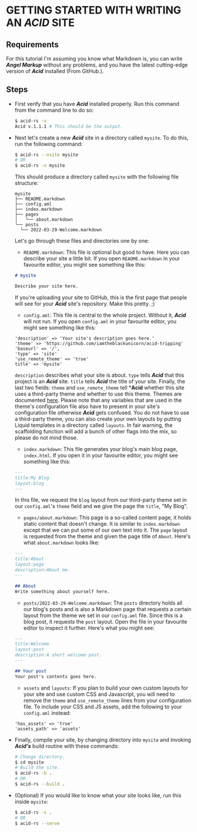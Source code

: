 # GETTING STARTED WITH WRITING AN ***ACID*** SITE

## Requirements

For this tutorial I'm assuming you know what Markdown is, you can write ***Angel Markup*** without any problems, and you have the latest cutting-edge version of ***Acid*** installed (From GitHub.).

## Steps

- First verify that you have ***Acid*** installed properly. Run this command from the command line to do so:

  ```bash
  $ acid-rs -v
  Acid v.1.1.1 # This should be the output.
  ```

- Next let's create a new ***Acid*** site in a directory called `mysite`. To do this, run the following command:

  ```bash
  $ acid-rs --nsite mysite
  # OR
  $ acid-rs -n mysite
  ```

  This should produce a directory called `mysite` with the following file structure:

  ```text
  mysite
  ├── README.markdown
  ├── config.aml
  ├── index.markdown
  ├── pages
  │   └── about.markdown
  └── posts
    └── 2022-03-29-Welcome.markdown
  ```
  Let's go through these files and directories one by one:

  - `README.markdown`: This file is optional but good to have. Here you can describe your site a little bit.
  If you open `README.markdown` in your favourite editor, you might see something like this:
  ```markdown
  # mysite

  Describe your site here.
  ```
  If you're uploading your site to GitHub, this is the first page that people will see for your ***Acid*** site's repository. Make this pretty. ;)
  - `config.aml`: This file is central to the whole project. Without it, ***Acid*** will not run.
  If you open `config.aml` in your favourite editor, you might see something like this:
  ```text
  'description' => 'Your site's description goes here.'
  'theme' => 'https://github.com/iamtheblackunicorn/acid-tripping'
  'baseurl' => '/',
  'type' => 'site'
  'use_remote_theme' => 'true'
  title' => 'mysite'
  ```
  `description` describes what your site is about. `type` tells ***Acid*** that this project is an ***Acid*** site. `title` tells ***Acid*** the title of your site. Finally, the last two fields: `theme` and `use_remote_theme` tell ***Acid** whether this site uses a third-party theme and whether to use this theme. Themes are documented [here](THEMING.markdown). Please note that any variables that are used in the theme's configuration file also have to present in your site's configuration file otherwise ***Acid*** gets confused. You do not have to use a third-party theme, you can also create your own layouts by putting Liquid templates in a directory called `layouts`. In fair warning, the scaffolding function will add a bunch of other flags into the mix, so please do not mind those.
  - `index.markdown`: This file generates your blog's main blog page, `index.html`.
  If you open it in your favourite editor, you might see something like this:
  ```markdown
  ---
  title:My Blog
  layout:blog
  ---
  ```
  In this file, we request the `blog` layout from our third-party theme set in our `config.aml`'s `theme` field and we give the page the `title`, "My Blog".
  - `pages/about.markdown`:
  This page is a so-called content page, it holds static content that doesn't change. It is similar to `index.markdown` except that we can put some of our own text into it. The `page` layout is requested from the theme and given the page title of `About`. Here's what `about.markdown` looks like:
  ```markdown
  ---
  title:About
  layout:page
  description:About me.
  ---

  ## About
  Write something about yourself here.
  ```
  - `posts/2022-03-29-Welcome.markdown`:
  The `posts` directory holds all our blog's posts and is also a Markdown page that requests a certain layout from the theme we set in our `config.aml` file. Since this is a blog post, it requests the `post` layout. Open the file in your favourite editor to inspect it further. Here's what you might see:
  ```markdown
  ---
  title:Welcome
  layout:post
  description:A short welcome post.
  ---

  ## Your post
  Your post's contents goes here.
  ```
  - `assets` and `layouts`: If you plan to build your own custom layouts for your site and use custom CSS and Javascript, you will need to remove the `theme` and `use_remote_theme` lines from your configuration file. To include your CSS and JS assets, add the following to your `config.aml` instead:
  ```text
  'has_assets' => 'true'
  'assets_path' => 'assets'
  ```
- Finally, compile your site, by changing directory into `mysite` and invoking ***Acid's*** build routine with these commands:

  ```bash
  # Change directory.
  $ cd mysite
  # Build the site.
  $ acid-rs -b .
  # OR
  $ acid-rs --build .
  ```

- (Optional) If you would like to know what your site looks like, run this inside `mysite`:

  ```bash
  $ acid-rs -s .
  # OR
  $ acid-rs --serve
  ```
